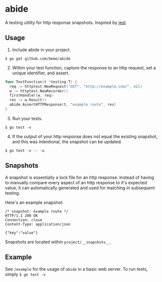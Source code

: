 # abide

A testing utility for http response snapshots. Inspired by [jest](https://github.com/facebook/jest).

## Usage

1. Include abide in your project.

```
$ go get github.com/beme/abide
```

2. Within your test function, capture the response to an http request, set a unique identifier, and assert.

```go
func TestFunction(t *testing.T) {
  req := httptest.NewRequest("GET", "http://example.com/", nil)
  w := httptest.NewRecorder()
  firstHandler(w, req)
  res := w.Result()
  abide.AssertHTTPResponse(t, "example route", res)
}
```

3. Run your tests.
```
$ go test -v
```

4. If the output of your http response does not equal the existing snapshot, and this was intentional, the snapshot can be updated.
```
$ go test -v -- -u
```

## Snapshots

A snapshot is essentially a lock file for an http response. Instead of having to manually compare every aspect of an http response to it's expected value, it can automatically generated and used for matching in subsequent testing.

Here's an example snapshot:

```
/* snapshot: example route */
HTTP/1.1 200 OK
Connection: close
Content-Type: application/json

{"key":"value"}
```

Snapshots are located within `project/__snapshots__`.

## Example

See `/example` for the usage of `abide` in a basic web server. To run tests, simply `$ go test -v`
